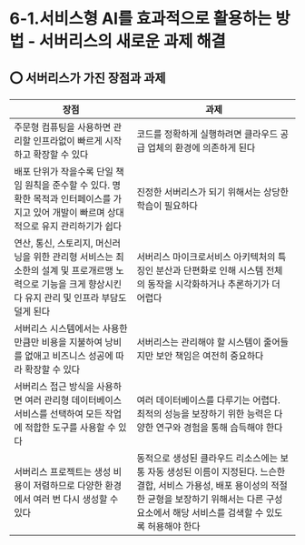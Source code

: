 6-1.서비스형 AI를 효과적으로 활용하는 방법 - 서버리스의 새로운 과제 해결
=========================
## ⭕ 서버리스가 가진 장점과 과제
| 장점                                                                                     | 과제                                                               |
|----------------------------------------------------------------------------------------|------------------------------------------------------------------|
| 주문형 컴퓨팅을 사용하면 관리할 인프라없이 빠르게 시작하고 확장할 수 있다                                              | 코드를 정확하게 실행하려면 클라우드 공급 업체의 환경에 의존하게 된다                           |
| 배포 단위가 작을수록 단일 책임 원칙을 준수할 수 있다. 명확한 목적과 인터페이스를 가지고 있어 개발이 빠르며 상대적으로 유지 관리하기가 쉽다        | 진정한 서버리스가 되기 위해서는 상당한 학습이 필요하다                                   |
| 연산, 통신, 스토리지, 머신러닝을 위한 관리형 서비스는 최소한의 설계 및 프로개르맹 노력으로 기능을 크게 향상시킨다 유지 관리 및 인프라 부담도 덜게 된다 | 서버리스 마이크로서비스 아키텍처의 특징인 분산과 단편화로 인해 시스템 전체의 동작을 시각화하거나 추론하기가 더 어렵다 |
| 서버리스 시스템에서는 사용한 만큼만 비용을 지불하여 낭비를 없애고 비즈니스 성공에 따라 확장할 수 있다                              | 서버리스는 관리해야 할 시스템이 줄어들지만 보안 책임은 여전히 중요하다                          |
| 서버리스 접근 방식을 사용하면 여러 관리형 데이터베이스 서비스를 선택하여 모든 작업에 적합한 도구를 사용할 수 있다                       | 여러 데이터베이스를 다루기는 어렵다. 최적의 성능을 보장하기 위한 능력은 다양한 연구와 경험을 통해 습득해야 한다  |
| 서버리스 프로젝트는 생성 비용이 저렴하므로 다양한 환경에서 여러 번 다시 생성할 수 있다 | 동적으로 생성된 클라우드 리소스에는 보통 자동 생성된 이름이 지정된다. 느슨한 결합, 서비스 가용성, 배포 용이성의 적절한 균형을 보장하기 위해서는 다른 구성 요소에서 해당 서비스를 검색할 수 있도록 허용해야 한다 |
